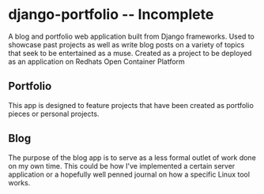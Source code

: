 # django-portfolio -- Incomplete
A blog and portfolio web application built from Django frameworks. 
Used to showcase past projects as well as write blog posts on a variety of topics that seek to be entertained as a muse.
Created as a project to be deployed as an application on Redhats Open Container Platform


## Portfolio
This app is designed to feature projects that have been created as portfolio pieces or personal projects.

## Blog
The purpose of the blog app is to serve as a less formal outlet of work done on my own time.
This could be how I've implemented a certain server application or a hopefully well penned journal on how a specific Linux tool works.
